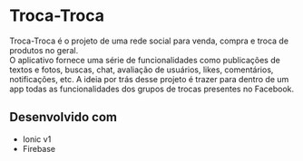 # Troca-Troca

Troca-Troca é o projeto de uma rede social para venda, compra e troca de produtos no geral.  
O aplicativo fornece uma série de funcionalidades como publicações de textos e fotos, buscas, chat, avaliação de usuários, likes, comentários, notificações, etc.
A ideia por trás desse projeto é trazer para dentro de um app todas as funcionalidades dos grupos de trocas presentes no Facebook.

## Desenvolvido com

* Ionic v1 
* Firebase
